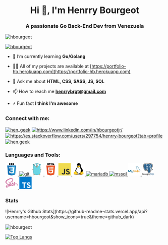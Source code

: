 <h1 align="center">Hi 👋, I'm Henrry Bourgeot</h1>
<h3 align="center">A passionate Go Back-End Dev from Venezuela</h3>

<p align="left"> <img src="https://komarev.com/ghpvc/?username=hbourgeot&label=Profile%20views&color=0e75b6&style=flat" alt="hbourgeot" /> </p>

<p align="left"> <a href="https://github.com/ryo-ma/github-profile-trophy"><img src="https://github-profile-trophy.vercel.app/?username=hbourgeot" alt="hbourgeot" /></a> </p>

- 🌱 I’m currently learning **Go/Golang**

- 👨‍💻 All of my projects are available at [https://portfolio-hb.herokuapp.com](https://portfolio-hb.herokuapp.com)

- 💬 Ask me about **HTML, CSS, SASS, JS, SQL**

- 📫 How to reach me **henrrybrgt@gmail.com**

- ⚡ Fun fact **I think I'm awesome**

<h3 align="left">Connect with me:</h3>
<p align="left">
<a href="https://twitter.com/hen_geek" target="blank"><img align="center" src="https://raw.githubusercontent.com/rahuldkjain/github-profile-readme-generator/master/src/images/icons/Social/twitter.svg" alt="hen_geek" height="30" width="40" /></a>
<a href="https://linkedin.com/in/https://www.linkedin.com/in/hbourgeotjr/" target="blank"><img align="center" src="https://raw.githubusercontent.com/rahuldkjain/github-profile-readme-generator/master/src/images/icons/Social/linked-in-alt.svg" alt="https://www.linkedin.com/in/hbourgeotjr/" height="30" width="40" /></a>
<a href="https://stackoverflow.com/users/https://es.stackoverflow.com/users/297754/henrry-bourgeot?tab=profile" target="blank"><img align="center" src="https://raw.githubusercontent.com/rahuldkjain/github-profile-readme-generator/master/src/images/icons/Social/stack-overflow.svg" alt="https://es.stackoverflow.com/users/297754/henrry-bourgeot?tab=profile" height="30" width="40" /></a>
<a href="https://instagram.com/hen.geek" target="blank"><img align="center" src="https://raw.githubusercontent.com/rahuldkjain/github-profile-readme-generator/master/src/images/icons/Social/instagram.svg" alt="hen.geek" height="30" width="40" /></a>
</p>

<h3 align="left">Languages and Tools:</h3>
<p align="left"> <a href="https://www.w3schools.com/css/" target="_blank" rel="noreferrer"> <img src="https://raw.githubusercontent.com/devicons/devicon/master/icons/css3/css3-original-wordmark.svg" alt="css3" width="40" height="40"/> </a> <a href="https://git-scm.com/" target="_blank" rel="noreferrer"> <img src="https://www.vectorlogo.zone/logos/git-scm/git-scm-icon.svg" alt="git" width="40" height="40"/> </a> <a href="https://golang.org" target="_blank" rel="noreferrer"> <img src="https://raw.githubusercontent.com/devicons/devicon/master/icons/go/go-original.svg" alt="go" width="40" height="40"/> </a> <a href="https://www.w3.org/html/" target="_blank" rel="noreferrer"> <img src="https://raw.githubusercontent.com/devicons/devicon/master/icons/html5/html5-original-wordmark.svg" alt="html5" width="40" height="40"/> </a> <a href="https://developer.mozilla.org/en-US/docs/Web/JavaScript" target="_blank" rel="noreferrer"> <img src="https://raw.githubusercontent.com/devicons/devicon/master/icons/javascript/javascript-original.svg" alt="javascript" width="40" height="40"/> </a> <a href="https://www.linux.org/" target="_blank" rel="noreferrer"> <img src="https://raw.githubusercontent.com/devicons/devicon/master/icons/linux/linux-original.svg" alt="linux" width="40" height="40"/> </a> <a href="https://mariadb.org/" target="_blank" rel="noreferrer"> <img src="https://www.vectorlogo.zone/logos/mariadb/mariadb-icon.svg" alt="mariadb" width="40" height="40"/> </a> <a href="https://www.microsoft.com/en-us/sql-server" target="_blank" rel="noreferrer"> <img src="https://www.svgrepo.com/show/303229/microsoft-sql-server-logo.svg" alt="mssql" width="40" height="40"/> </a> <a href="https://www.mysql.com/" target="_blank" rel="noreferrer"> <img src="https://raw.githubusercontent.com/devicons/devicon/master/icons/mysql/mysql-original-wordmark.svg" alt="mysql" width="40" height="40"/> </a> <a href="https://www.postgresql.org" target="_blank" rel="noreferrer"> <img src="https://raw.githubusercontent.com/devicons/devicon/master/icons/postgresql/postgresql-original-wordmark.svg" alt="postgresql" width="40" height="40"/> </a> <a href="https://sass-lang.com" target="_blank" rel="noreferrer"> <img src="https://raw.githubusercontent.com/devicons/devicon/master/icons/sass/sass-original.svg" alt="sass" width="40" height="40"/> </a> <a href="https://www.typescriptlang.org/" target="_blank" rel="noreferrer"> <img src="https://raw.githubusercontent.com/devicons/devicon/master/icons/typescript/typescript-original.svg" alt="typescript" width="40" height="40"/> </a> </p>

<h3 align="left">Stats</h3>
![Henrry's Github Stats](https://github-readme-stats.vercel.app/api?username=hbourgeot&show_icons=true&theme=github_dark)

<p><img align="center" src="https://github-readme-streak-stats.herokuapp.com/?user=hbourgeot&" alt="hbourgeot" /></p>

[![Top Langs](https://github-readme-stats.vercel.app/api/top-langs/?username=hbourgeot)](https://github.com/anuraghazra/github-readme-stats)
